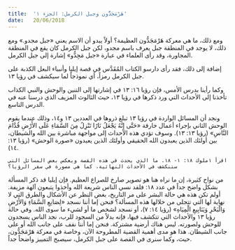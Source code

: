 ```yaml
---
title:  'هَرْمَجَدُّون وجبل الكرمل: الجزء ١'
date:   20/06/2018
---
```


ومع ذلك، ما هي معركة هَرْمَجَدُّون العظيمة؟ أولاً يبدو أن الاسم يعني «جبل مجدو.» ومع ذلك، لا يوجد في المنطقة جبل يعرف باسم مجدو، لكن جبل الكرمل كان يقع في المنطقة المجاورة، وقد رأى العلماء في عبارة «جبل مَجِدُّو» إشارة إلى جبل الكرمل.

إضافة إلى ذلك، فقد رأى دارسو الكتاب المُقَدَّس في قصة إيليا وأنبياء البعل الكذبة على جبل الكرمل رمزاً، أي نموذجاً لما سيكشف في رؤيا ١٣.

وكما رأينا بدرس الأمس، فإن رؤيا ١٦: ١٣ في إشارتها إلى التنين والوحش والنبي الكذاب تأخذنا إلى الأحداث التي ورد ذكرها في رؤيا ١٣، حيث الثالوث المزيف الذي درسنا عنه في الدرس التاسع.

ونجد أن المسائل الواردة في رؤيا ١٣ تبلغ ذروها في العددين ١٣ و١٤، وذلك عندما يقوم الوحش الثاني بإجراء أعمال خارقة «حَتَّى إِنَّهُ يَجْعَلُ نَارًا تَنْزِلُ مِنَ السَّمَاءِ عَلَى الأَرْضِ قُدَّامَ النَّاسِ» (رؤيا ١٣: ١٣). وسوف تؤدي هذه الأحداث إلى مواجهة مباشرة بين الله والشيطان، بين أولئك الذين يعبدون الله الحقيقي وأولئك الذين يعبدون «صورة الوحش» (رؤيا ١٣: ١٤).

`اقرأ ١ملوك ١٨: ١- ١٨. ما الذي يحدث في هذه القصة ويعكس بعض المسائل التي ستنكشف في الأحداث النهائية، كما هي مصورة في سفر الرؤيا؟`

من نواح كثيرة، إن ما نراه هنا هو تصوير صارخ للصراع العظيم. فإن إيليا قد ذكر المسألة بشكل واضح جداً في عدد ١٨: فلقد نسي الناس شريعة الله وأخذوا يتبعون آلهة مزيفة. أولم تكن هذه هي حالة البشر على مر التاريخ، بغض النظر عن الأشكال والطرق التي لا نهاية لها التي تتجلى من خلالها هذه المسألة؟ فنحن إما أننا نسجد «لِصَانِعِ السَّمَاءِ وَالأَرْضِ وَالْبَحْرِ وَيَنَابِيعِ الْمِيَاهِ» (رؤيا ١٤: ٧)، أو نسجد لشخص ما أو لشيء ما سوى الله. وفي حالة رؤيا ١٣ والأحداث التي تتكشف فيها، فإنه بدلاً من السجود للرب، نجد الناس يسجدون للوحش ولصورته. ليس هناك أرضية مشتركة. فنحن إما أننا نقف على جانب الله أو على جانب الشيطان. هذا هو مدى أهمية القضية المطروحة الآن، وخاصة في معركة هَرْمَجَدُّون، حيث، وكما سنرى في القصة على جبل الكرمل، سيصبح التمييز واضحاً جداً.